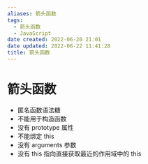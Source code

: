 ```yaml
---
aliases: 箭头函数
tags:
  - 箭头函数
  - JavaScript
date created: 2022-06-20 21:01
date updated: 2022-06-22 11:41:28
title: 箭头函数
---
```


# 箭头函数

- 匿名函数语法糖
- 不能用于构造函数
- 没有 prototype 属性
- 不能绑定 this
- 没有 arguments 参数
- 没有 this 指向直接获取最近的作用域中的 this
